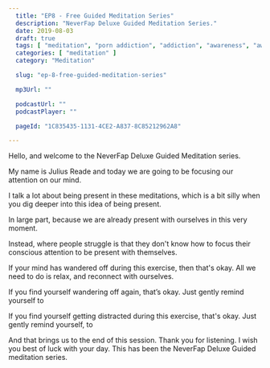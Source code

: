 ```yaml
---
  title: "EP8 - Free Guided Meditation Series"
  description: "NeverFap Deluxe Guided Meditation Series."
  date: 2019-08-03
  draft: true
  tags: [ "meditation", "porn addiction", "addiction", "awareness", "awareness exercises", "perspective", "nofap", "neverfap", "neverfap deluxe" ]
  categories: [ "meditation" ]
  category: "Meditation"

  slug: "ep-8-free-guided-meditation-series"

  mp3Url: ""

  podcastUrl: ""
  podcastPlayer: ""

  pageId: "1C835435-1131-4CE2-A837-8C85212962A8"

---
```


<!-- focus/attention/consciousness -->

Hello, and welcome to the NeverFap Deluxe Guided Meditation series.

My name is Julius Reade and today we are going to be focusing our attention on our mind.

I talk a lot about being present in these meditations, which is a bit silly when you dig deeper into this idea of being present.

In large part, because we are already present with ourselves in this very moment.

Instead, where people struggle is that they don't know how to focus their conscious attention to be present with themselves.







If your mind has wandered off during this exercise, then that's okay. All we need to do is relax, and reconnect with ourselves.


If you find yourself wandering off again, that’s okay. Just gently remind yourself to


If you find yourself getting distracted during this exercise, that's okay. Just gently remind yourself, to


And that brings us to the end of this session. Thank you for listening. I wish you best of luck with your day. This has been the NeverFap Deluxe Guided meditation series.
